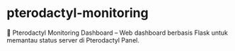 # pterodactyl-monitoring
🚀 Pterodactyl Monitoring Dashboard – Web dashboard berbasis Flask untuk memantau status server di Pterodactyl Panel.
